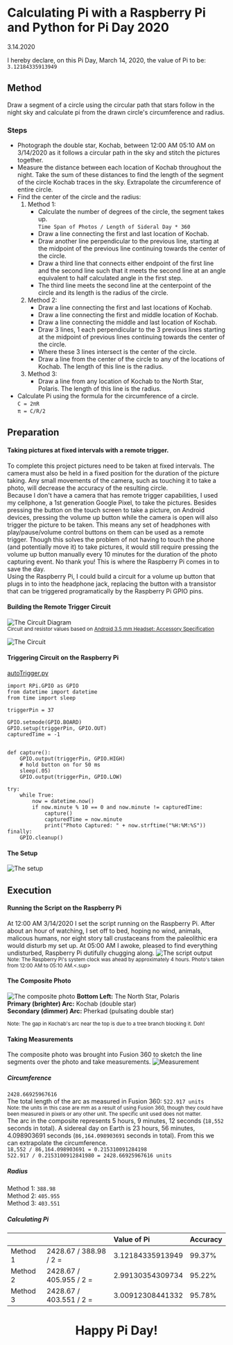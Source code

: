 # Calculating Pi with a Raspberry Pi and Python for Pi Day 2020

3.14.2020

I hereby declare, on this Pi Day, March 14, 2020, the value of Pi to be:  
``3.12184335913949``

## Method
Draw a segment of a circle using the circular path that stars follow in the night sky and calculate pi from the drawn circle's circumference and radius.
### Steps
* Photograph the double star, Kochab, between 12:00 AM 05:10 AM on 3/14/2020 as it follows a circular path in the sky and stitch the pictures together.
* Measure the distance between each location of Kochab throughout the night. Take the sum of these distances to find the length of the segment of the circle Kochab traces in the sky. Extrapolate the circumference of entire circle.
* Find the center of the circle and the radius:
  1. Method 1:
      * Calculate the number of degrees of the circle, the segment takes up.  
      ``Time Span of Photos / Length of Sideral Day * 360``
      * Draw a line connecting the first and last location of Kochab.
      * Draw another line perpendicular to the previous line, starting at the midpoint of the previous line continuing towards the center of the circle.
      * Draw a third line that connects either endpoint of the first line and the second line such that it meets the second line at an angle equivalent to half calculated angle in the first step.
      * The third line meets the second line at the centerpoint of the circle and its length is the radius of the circle.
  2. Method 2:
      * Draw a line connecting the first and last locations of Kochab.
      * Draw a line connecting the first and middle location of Kochab.
      * Draw a line connecting the middle and last location of Kochab.
      * Draw 3 lines, 1 each perpendicular to the 3 previous lines starting at the midpoint of previous lines continuing towards the center of the circle.
      * Where these 3 lines intersect is the center of the circle.
      * Draw a line from the center of the circle to any of the locations of Kochab. The length of this line is the radius.
  3. Method 3:
      * Draw a line from any location of Kochab to the North Star, Polaris. The length of this line is the radius.
* Calculate Pi using the formula for the circumference of a circle.  
``C = 2πR``  
``π = C/R/2``

## Preparation
#### Taking pictures at fixed intervals with a remote trigger.
To complete this project pictures need to be taken at fixed intervals. The camera must also be held in a fixed position for the duration of the picture taking. Any small movements of the camera, such as touching it to take a photo, will decrease the accuracy of the resulting circle.  
Because I don't have a camera that has remote trigger capabilities, I used my cellphone, a 1st generation Google Pixel, to take the pictures. Besides pressing the button on the touch screen to take a picture, on Android devices, pressing the volume up button while the camera is open will also trigger the picture to be taken. This means any set of headphones with play/pause/volume control buttons on them can be used as a remote trigger. Though this solves the problem of not having to touch the phone (and potentially move it) to take pictures, it would still require pressing the volume up button manually every 10 minutes for the duration of the photo capturing event. No thank you! This is where the Raspberry Pi comes in to save the day.  
Using the Raspberry Pi, I could build a circuit for a volume up button that plugs in to into the headphone jack, replacing the button with a transistor that can be triggered programatically by the Raspberry Pi GPIO pins.
#### Building the Remote Trigger Circuit
![The Circuit Diagram](Images/Circuit/CircuitDiagram.png)  
<sub>Circuit and resistor values based on [Android 3.5 mm Headset: Accessory Specification](https://source.android.com/devices/accessories/headset/plug-headset-spec)</sub>  

![The Circuit](Images/Circuit/Circuit.jpg)  
#### Triggering Circuit on the Raspberry Pi
[autoTrigger.py](autoTrigger.py)
```
import RPi.GPIO as GPIO
from datetime import datetime
from time import sleep

triggerPin = 37

GPIO.setmode(GPIO.BOARD)
GPIO.setup(triggerPin, GPIO.OUT)
capturedTime = -1


def capture():
	GPIO.output(triggerPin, GPIO.HIGH)
	# hold button on for 50 ms
	sleep(.05)
	GPIO.output(triggerPin, GPIO.LOW)

try:
	while True:
		now = datetime.now()
		if now.minute % 10 == 0 and now.minute != capturedTime:
			capture()
			capturedTime = now.minute
			print("Photo Captured: " + now.strftime("%H:%M:%S"))
finally:
	GPIO.cleanup()
```

#### The Setup

![The setup](Images/Setup/Setup.jpg)

## Execution
#### Running the Script on the Raspberry Pi
At 12:00 AM 3/14/2020 I set the script running on the Raspberry Pi. After about an hour of watching, I set off to bed, hoping no wind, animals, malicous humans, nor eight story tall crustaceans from the paleolithic era would disturb my set up. At 05:00 AM I awoke, pleased to find everything undisturbed, Raspberry Pi dutifully chugging along.
![The script output](Images/ScriptOutput.png)
<sup>Note: The Raspberry Pi's system clock was ahead by approximately 4 hours. Photo's taken from 12:00 AM to 05:10 AM.<.sup>
#### The Composite Photo
![The composite photo](Images/Composite.jpg)
**Bottom Left:** The North Star, Polaris  
**Primary (brighter) Arc:** Kochab (double star)  
**Secondary (dimmer) Arc:** Pherkad (pulsating double star)  

<sup>Note: The gap in Kochab's arc near the top is due to a tree branch blocking it. Doh!</sub>
#### Taking Measurements
The composite photo was brought into Fusion 360 to sketch the line segments over the photo and take measurements.
![Measurement](Images/Measurement.png)  
##### Circumference
``2428.66925967616``  
The total length of the arc as measured in Fusion 360: ``522.917 units``  
<sup>Note: the units in this case are mm as a result of using Fusion 360, though they could have been measured in pixels or any other unit. The specific unit used does not matter.</sup>  
The arc in the composite represents 5 hours, 9 minutes, 12 seconds (``18,552`` seconds in total). A sidereal day on Earth is 23 hours, 56 minutes, 4.098903691 seconds (``86,164.098903691`` seconds in total). From this we can extrapolate the circumference.  
``18,552 / 86,164.098903691 = 0.215310091284198``  
``522.917 / 0.2153100912841980 = 2428.66925967616 units``

##### Radius
Method 1: ``388.98``  
Method 2: ``405.955``  
Method 3: ``403.551``

##### Calculating Pi
|||Value of Pi|Accuracy|
|:--|:--|:--|:--|
|Method 1|2428.67 / 388.98 / 2 =|3.12184335913949|99.37%|
|Method 2|2428.67 / 405.955 / 2 =|2.99130354309734|95.22%|
|Method 3|2428.67 / 403.551 / 2 =|3.00912308441332|95.78%|

# <p align="center">Happy Pi Day!</p>
